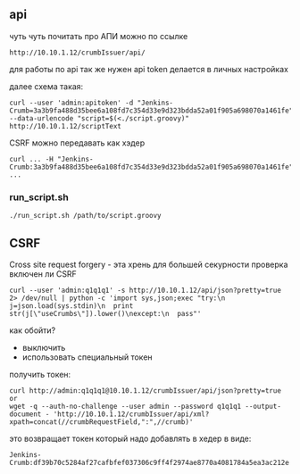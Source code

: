 
## api
чуть чуть почитать про АПИ можно по ссылке
```
http://10.10.1.12/crumbIssuer/api/
```

для работы по api так же нужен api token делается в личных настройках

далее схема такая:
```
curl --user 'admin:apitoken' -d "Jenkins-Crumb=3a3b9fa488d35bee6a108fd7c354d33e9d323bdda52a01f905a698070a1461fe" --data-urlencode "script=$(<./script.groovy)" http://10.10.1.12/scriptText
``` 
CSRF можно передавать как хэдер 
```
curl ... -H "Jenkins-Crumb:3a3b9fa488d35bee6a108fd7c354d33e9d323bdda52a01f905a698070a1461fe" ...
```

### run_script.sh
```
./run_script.sh /path/to/script.groovy
```


## CSRF
Cross site request forgery - эта хрень для большей секурности
проверка включен ли CSRF
```
curl --user 'admin:q1q1q1' -s http://10.10.1.12/api/json?pretty=true 2> /dev/null | python -c 'import sys,json;exec "try:\n  j=json.load(sys.stdin)\n  print str(j[\"useCrumbs\"]).lower()\nexcept:\n  pass"'
``` 
как обойти?
 - выключить
 - использовать специальный токен

получить токен:
 ```
curl http://admin:q1q1q1@10.10.1.12/crumbIssuer/api/json?pretty=true
or
wget -q --auth-no-challenge --user admin --password q1q1q1 --output-document - 'http://10.10.1.12/crumbIssuer/api/xml?xpath=concat(//crumbRequestField,":",//crumb)'
 ```
это возвращает токен который надо  добавлять в хедер в виде:
```
Jenkins-Crumb:df39b70c5284af27cafbfef037306c9ff4f2974ae8770a4081784a5ea3ac212e
```


